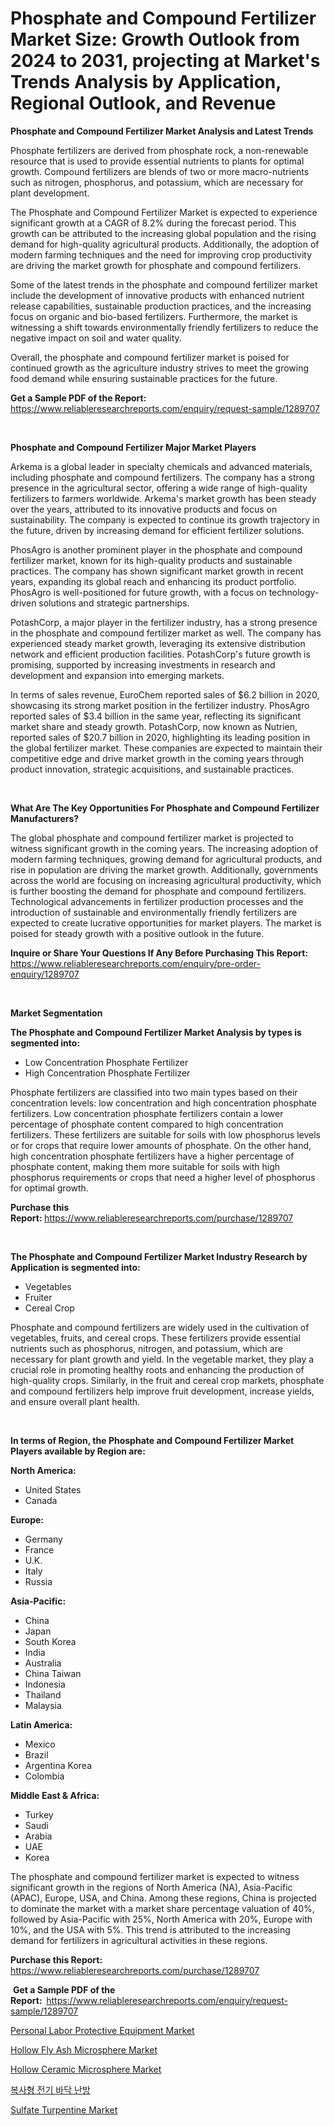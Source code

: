 <p><h1>Phosphate and Compound Fertilizer Market Size: Growth Outlook from 2024 to 2031, projecting at Market's Trends Analysis by Application, Regional Outlook, and Revenue</h1></p><p><strong>Phosphate and Compound Fertilizer Market Analysis and Latest Trends</strong></p>
<p><p>Phosphate fertilizers are derived from phosphate rock, a non-renewable resource that is used to provide essential nutrients to plants for optimal growth. Compound fertilizers are blends of two or more macro-nutrients such as nitrogen, phosphorus, and potassium, which are necessary for plant development.</p><p>The Phosphate and Compound Fertilizer Market is expected to experience significant growth at a CAGR of 8.2% during the forecast period. This growth can be attributed to the increasing global population and the rising demand for high-quality agricultural products. Additionally, the adoption of modern farming techniques and the need for improving crop productivity are driving the market growth for phosphate and compound fertilizers.</p><p>Some of the latest trends in the phosphate and compound fertilizer market include the development of innovative products with enhanced nutrient release capabilities, sustainable production practices, and the increasing focus on organic and bio-based fertilizers. Furthermore, the market is witnessing a shift towards environmentally friendly fertilizers to reduce the negative impact on soil and water quality.</p><p>Overall, the phosphate and compound fertilizer market is poised for continued growth as the agriculture industry strives to meet the growing food demand while ensuring sustainable practices for the future.</p></p>
<p><strong>Get a Sample PDF of the Report:&nbsp;</strong> <a href="https://www.reliableresearchreports.com/enquiry/request-sample/1289707">https://www.reliableresearchreports.com/enquiry/request-sample/1289707</a></p>
<p>&nbsp;</p>
<p><strong>Phosphate and Compound Fertilizer Major Market Players</strong></p>
<p><p>Arkema is a global leader in specialty chemicals and advanced materials, including phosphate and compound fertilizers. The company has a strong presence in the agricultural sector, offering a wide range of high-quality fertilizers to farmers worldwide. Arkema's market growth has been steady over the years, attributed to its innovative products and focus on sustainability. The company is expected to continue its growth trajectory in the future, driven by increasing demand for efficient fertilizer solutions.</p><p>PhosAgro is another prominent player in the phosphate and compound fertilizer market, known for its high-quality products and sustainable practices. The company has shown significant market growth in recent years, expanding its global reach and enhancing its product portfolio. PhosAgro is well-positioned for future growth, with a focus on technology-driven solutions and strategic partnerships.</p><p>PotashCorp, a major player in the fertilizer industry, has a strong presence in the phosphate and compound fertilizer market as well. The company has experienced steady market growth, leveraging its extensive distribution network and efficient production facilities. PotashCorp's future growth is promising, supported by increasing investments in research and development and expansion into emerging markets.</p><p>In terms of sales revenue, EuroChem reported sales of $6.2 billion in 2020, showcasing its strong market position in the fertilizer industry. PhosAgro reported sales of $3.4 billion in the same year, reflecting its significant market share and steady growth. PotashCorp, now known as Nutrien, reported sales of $20.7 billion in 2020, highlighting its leading position in the global fertilizer market. These companies are expected to maintain their competitive edge and drive market growth in the coming years through product innovation, strategic acquisitions, and sustainable practices.</p></p>
<p>&nbsp;</p>
<p><strong>What Are The Key Opportunities For Phosphate and Compound Fertilizer Manufacturers?</strong></p>
<p><p>The global phosphate and compound fertilizer market is projected to witness significant growth in the coming years. The increasing adoption of modern farming techniques, growing demand for agricultural products, and rise in population are driving the market growth. Additionally, governments across the world are focusing on increasing agricultural productivity, which is further boosting the demand for phosphate and compound fertilizers. Technological advancements in fertilizer production processes and the introduction of sustainable and environmentally friendly fertilizers are expected to create lucrative opportunities for market players. The market is poised for steady growth with a positive outlook in the future.</p></p>
<p><strong>Inquire or Share Your Questions If Any Before Purchasing This Report:</strong> <a href="https://www.reliableresearchreports.com/enquiry/pre-order-enquiry/1289707">https://www.reliableresearchreports.com/enquiry/pre-order-enquiry/1289707</a></p>
<p>&nbsp;</p>
<p><strong>Market Segmentation</strong></p>
<p><strong>The Phosphate and Compound Fertilizer Market Analysis by types is segmented into:</strong></p>
<p><ul><li>Low Concentration Phosphate Fertilizer</li><li>High Concentration Phosphate Fertilizer</li></ul></p>
<p><p>Phosphate fertilizers are classified into two main types based on their concentration levels: low concentration and high concentration phosphate fertilizers. Low concentration phosphate fertilizers contain a lower percentage of phosphate content compared to high concentration fertilizers. These fertilizers are suitable for soils with low phosphorus levels or for crops that require lower amounts of phosphate. On the other hand, high concentration phosphate fertilizers have a higher percentage of phosphate content, making them more suitable for soils with high phosphorus requirements or crops that need a higher level of phosphorus for optimal growth.</p></p>
<p><strong>Purchase this Report:&nbsp;</strong><a href="https://www.reliableresearchreports.com/purchase/1289707">https://www.reliableresearchreports.com/purchase/1289707</a></p>
<p>&nbsp;</p>
<p><strong>The Phosphate and Compound Fertilizer Market Industry Research by Application is segmented into:</strong></p>
<p><ul><li>Vegetables</li><li>Fruiter</li><li>Cereal Crop</li></ul></p>
<p><p>Phosphate and compound fertilizers are widely used in the cultivation of vegetables, fruits, and cereal crops. These fertilizers provide essential nutrients such as phosphorus, nitrogen, and potassium, which are necessary for plant growth and yield. In the vegetable market, they play a crucial role in promoting healthy roots and enhancing the production of high-quality crops. Similarly, in the fruit and cereal crop markets, phosphate and compound fertilizers help improve fruit development, increase yields, and ensure overall plant health.</p></p>
<p>&nbsp;</p>
<p><strong>In terms of Region, the Phosphate and Compound Fertilizer Market Players available by Region are:</strong></p>
<p>
    <p> <strong> North America: </strong>
        <ul>
            <li>United States</li>
            <li>Canada</li>
        </ul>
        </p> 
    <p> <strong> Europe: </strong>
        <ul>
            <li>Germany</li>
            <li>France</li>
            <li>U.K.</li>
            <li>Italy</li>
            <li>Russia</li>
        </ul>
        </p> 
    <p> <strong> Asia-Pacific: </strong>
        <ul>
            <li>China</li>
            <li>Japan</li>
            <li>South Korea</li>
            <li>India</li>
            <li>Australia</li>
            <li>China Taiwan</li>
            <li>Indonesia</li>
            <li>Thailand</li>
            <li>Malaysia</li>
        </ul>
        </p> 
    <p> <strong> Latin America: </strong>
        <ul>
            <li>Mexico</li>
            <li>Brazil</li>
            <li>Argentina Korea</li>
            <li>Colombia</li>
        </ul>
        </p> 
    <p> <strong> Middle East & Africa: </strong>
        <ul>
            <li>Turkey</li>
            <li>Saudi</li>
            <li>Arabia</li>
            <li>UAE</li>
            <li>Korea</li>
        </ul>
    </p>
    </p>
<p><p>The phosphate and compound fertilizer market is expected to witness significant growth in the regions of North America (NA), Asia-Pacific (APAC), Europe, USA, and China. Among these regions, China is projected to dominate the market with a market share percentage valuation of 40%, followed by Asia-Pacific with 25%, North America with 20%, Europe with 10%, and the USA with 5%. This trend is attributed to the increasing demand for fertilizers in agricultural activities in these regions.</p></p>
<p><strong>Purchase this Report: </strong><a href="https://www.reliableresearchreports.com/purchase/1289707">https://www.reliableresearchreports.com/purchase/1289707</a></p>
<p>&nbsp;<strong>Get a Sample PDF of the Report:&nbsp;&nbsp;</strong><a href="https://www.reliableresearchreports.com/enquiry/request-sample/1289707">https://www.reliableresearchreports.com/enquiry/request-sample/1289707</a></p>
<p><strong></strong></p>
<p><p><a href="https://funky-papaya-cf4.notion.site/Personal-Labor-Protective-Equipment-Market-Size-Share-Trends-Analysis-Report-By-Material-By-Type-db84d57738e74728b73c856de753e683">Personal Labor Protective Equipment Market</a></p><p><a href="https://github.com/gdfhhhj/Market-Research-Report-List-3/blob/main/hollow-fly-ash-microsphere-market.md">Hollow Fly Ash Microsphere Market</a></p><p><a href="https://github.com/RichRobinson5/Market-Research-Report-List-3/blob/main/hollow-ceramic-microsphere-market.md">Hollow Ceramic Microsphere Market</a></p><p><a href="https://medium.com/@arsila97/%EB%B0%9D%EC%9D%80-%EC%A0%84%EA%B8%B0-%EB%B0%94%EB%8B%A5-%EB%82%9C%EB%B0%A9-%EC%8B%9C%EC%9E%A5-%EC%A1%B0%EC%82%AC-%EB%B3%B4%EA%B3%A0%EC%84%9C-2024%EB%85%84%EB%B6%80%ED%84%B0-2031%EB%85%84%EA%B9%8C%EC%A7%80%EC%9D%98-%EC%97%AD%EC%82%AC%EC%99%80-%EC%98%88%EC%B8%A1-a018ba1d13bb">복사형 전기 바닥 난방</a></p><p><a href="https://view.publitas.com/reportprime-1/sulfate-turpentine-market-research-report-the-key-to-successful-business-strategy-forecasted-for-period-from-2024-2031/">Sulfate Turpentine Market</a></p></p>